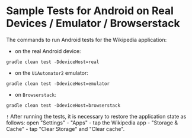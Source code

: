 # Sample Tests for Android on Real Devices / Emulator / Browserstack

The commands to run Android tests for the Wikipedia application:

- on the real Android device:

```shell
gradle clean test -DdeviceHost=real
```

- on the `UiAutomator2` emulator:

```shell
gradle clean test -DdeviceHost=emulator
```

- on `Browserstack`:

```shell
gradle clean test -DdeviceHost=browserstack
```


`!` After running the tests, it is necessary to restore the application state as follows:
open "Settings"  - "Apps" - tap the Wikipedia app - "Storage & Cache" - tap "Clear Storage" and "Clear cache".


